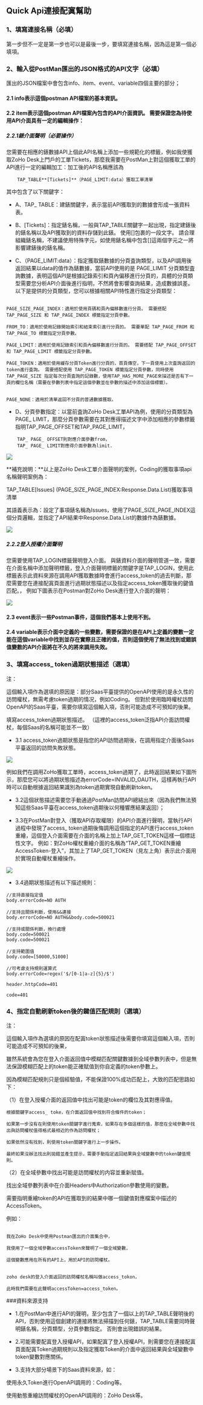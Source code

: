 ## **Quick Api連接配寘幫助**


### 1、填寫連接名稱（必填）


第一步但不一定是第一步也可以是最後一步，要填寫連接名稱，因為這是第一個必填項。


### 2、輸入從PostMan匯出的JSON格式的API文字（必填）

匯出的JSON檔案中會包含info、item、event、variable四個主要的部分；

#### 2.1 info表示這個postman API檔案的基本資訊。


#### 2.2 item表示這個postman API檔案內包含的API介面資訊。 需要保證您為待使用API介面具有一定的編輯操作：


##### 2.2.1錶介面聲明（必要操作）


您需要在相應的錶數據API上個此API名稱上添加一些規範化的標籤，例如我使獲取ZoHo Desk上門戶的工單Tickets，那麼我需要在PostMan上對這個獲取工單的API進行一定的編輯加工：加工後的API名稱應該為

```
    TAP_TABLE**[Tickets]**（PAGE_LIMIT:data）獲取工單清單
```

其中包含了以下關鍵字：

- A、TAP_ TABLE：建錶關鍵字，表示當前API獲取到的數據會形成一張資料表。


- B、[Tickets]：指定錶名稱，一般與TAP_TABLE關鍵字一起出現，指定建錶後的錶名稱以及API獲取到的資料存儲到此錶。 使用[]包裹的一段文字。 請合理組織錶名稱，不建議使用特殊字元，如使用錶名稱中包含[]這兩個字元之一將影響建錶後的錶名稱。


- C、（PAGE_LIMIT:data）：指定獲取錶數據的分頁査詢類型，以及API調用後返回結果以data的值作為錶數據，當前API使用的是 PAGE_LIMIT 分頁類型査詢數據，表明這個API是根據記錄索引和頁內偏移進行分頁的，具體的分頁類型需要您分析API介面後進行指明，不然將會影響查詢結果，造成數據誤差。 以下是提供的分頁類型，您可以根據相關API特性進行指定分頁類型：


```

PAGE_SIZE_PAGE_INDEX：適用於使用頁碼和頁內偏移數進行分頁。 需要搭配 TAP_PAGE_SIZE 和 TAP_PAGE_INDEX 標籤指定分頁參數。

FROM_TO：適用於使用記錄開始索引和結束索引進行分頁的。 需要單配 TAP_PAGE_FROM 和 TAP_PAGE_TO 標籤指定分頁參數。

PAGE_LIMIT：適用於使用記錄索引和頁內偏移數進行分頁的。 需要搭配 TAP_PAGE_OFFSET 和 TAP_PAGE_LIMIT 標籤指定分頁參數。

PAGE_TOKEN：適用於使用緩存分頁Token進行分頁的，首頁傳空，下一頁使用上次査詢返回的token進行査詢。 需要搭配使用 TAP_PAGE_TOKEN 標籤指定分頁參數，同時使用 TAP_PAGE_SIZE 指定每次分頁査詢的記錄數，使用TAP_HAS_MORE_PAGE來描述是否有下一頁的欄位名稱（需要在參數列表中指定這個參數並在參數的描述中添加這個標籤）。


PAGE_NONE：適用於清單返回不分頁的普通數據獲取。

```


- D、分頁參數指定：以當前査詢ZoHo Desk工單API為例，使用的分頁類型為PAGE_ LIMIT，那麼分頁參數需要在其對應得描述文字中添加相應的參數標籤指明TAP_PAGE_OFFSET和TAP_PAGE_LIMIT，
```  
    TAP_ PAGE_ OFFSET則對應介面參數from，
    TAP_ PAGE_ LIMIT對應得介面參數為limit.
```
![](https://tapdata-bucket-01.oss-cn-beijing.aliyuncs.com/quickAPI/doc/TAP_TABLE.PNG)

**補充說明：**以上是ZoHo Desk工單介面聲明的案例，Coding的獲取事項api名稱聲明案例為：


TAP_TABLE[Issues] (PAGE_SIZE_PAGE_INDEX:Response.Data.List)獲取事項清單


其語義表示為：設定了事項錶名稱為Issues，使用了PAGE_SIZE_PAGE_INDEX這個分頁邏輯，並指定了API結果中Response.Data.List的數據作為錶數據。

![](https://tapdata-bucket-01.oss-cn-beijing.aliyuncs.com/quickAPI/doc/TAP_TABLE-2.PNG)

##### 2.2.2登入授權介面聲明


您需要使用TAP_LOGIN標籤聲明登入介面。 與錶資料介面的聲明管道一致，需要在介面名稱中添加聲明標籤，登入介面聲明標籤的關鍵字是TAP_LOGIN，使用此標籤表示此資料來源在調用API獲取數據時會進行access_token的過去判斷，那麼需要您在連接配寘頁面進行過期狀態描述以及指定access_token獲取後的鍵值匹配。， 例如下圖表示在Postman對ZoHo Desk進行登入介面的聲明：

![](https://tapdata-bucket-01.oss-cn-beijing.aliyuncs.com/quickAPI/doc/TAP_LOGIN.PNG)

#### 2.3 event表示一些Postman事件，這個我們基本上使用不到。


#### 2.4 variable表示介面中定義的一些變數，需要保證的是在API上定義的變數一定能在這個variable中找到並存在實際且正確的值，否則這個使用了無法找到或錯誤值變數的API介面將在不久的將來調用失敗。


### 3、填寫access_ token過期狀態描述（選填）


注：

這個輸入項作為選填的原因是：部分Saas平臺提供的OpenAPI使用的是永久性的訪問權杖，無需考慮token過期的情况，例如Coding。 但對於使用臨時權杖訪問OpenAPI的Saas平臺，需要你填寫這個輸入項，否則可能造成不可預知的後果。

填寫access_token過期狀態描述。 （這裡的access_token泛指API介面訪問權杖，每個Saas的名稱可能並不一致）


- 3.1 access_token過期狀態是指您的API訪問過期後，在調用指定介面後Saas平臺返回的訪問失敗狀態。

![](https://tapdata-bucket-01.oss-cn-beijing.aliyuncs.com/quickAPI/doc/TAP_TABLE-ZoHo.PNG)

例如我們在調用ZoHo獲取工單時，access_token過期了，此時返回結果如下圖所示，那麼您可以將過期狀態描述為errorCode=INVALID_OAUTH，這樣再執行API時可以自動根據返回結果識別為token過期實現自動刷新token。


- 3.2這個狀態描述需要您手動通過PostMan訪問API總結出來（因為我們無法預知這些Saas平臺在access_token過期後以何種響應結果返回）；


- 3.3在PostMan對登入（獲取API存取權限）的API介面進行聲明，當執行API過程中發現了access_ token過期後悔調用這個指定的API進行access_token重繪，這個登入介面需要在介面的名稱上加上TAP_GET_TOKEN這樣一個標誌性文字。 例如：對ZoHo權杖重繪介面的名稱為“TAP_GET_TOKEN重繪AccessToken-登入”，其加上了TAP_GET_TOKEN（見左上角）表示此介面用於實現自動權杖重繪操作。

![](https://tapdata-bucket-01.oss-cn-beijing.aliyuncs.com/quickAPI/doc/TAP_LOGIN-ZoHo.PNG)

- 3.4過期狀態描述有以下描述規則：

```properties
//支持直接指定值
body.errorCode=NO AUTH

//支持且關係判斷，使用&&連接
body.errorCode=NO AUTH&&body.code=500021

//支持或關係判斷，換行處理
body.code=500021
body.code=500021

//支持範圍值
body.code=[50000,51000]

//可考慮支持規則運算式
body.errorCode=regex('$/[0-1|a-z]{5}/$')

header.httpCode=401

code=401
```

### 4、指定自動刷新token後的鍵值匹配規則（選填）


注：


這個輸入項作為選填的原因在配寘token狀態描述後需要你填寫這個輸入項，否則可能造成不可預知的後果，


雖然系統會為您在登入介面返回值中模糊匹配關鍵數據到全域參數列表中，但是無法保證模糊匹配上的token能正確賦值到你自定義的token參數上。


因為模糊匹配規則只是個經驗值，不能保證100%成功匹配上，大致的匹配思路如下：


（1）在登入授權介面的返回值中找出可能是token的欄位及其對應得值。


```
根據關鍵字access_ toke，在介面返回值中找到符合條件的token；

如果第一步沒有在則使用token關鍵字進行蒐索，如果存在多個這樣的值，那麼在全域參數中找出與訪問權杖值得格式最相近的作為訪問權杖；

如果依然沒有找到，則使用token關鍵字進行上一步操作。

最終如果沒辦法找出則拋錯並產生提示，需要手動指定返回結果與全域變數中的token鍵值規則。

```

（2）在全域參數中找出可能是訪問權杖的内容並重新賦值。

找出全域參數列表中在介面Headers中Authorization參數使用的變數。



需要指明重繪token的API在獲取到的結果中哪一個鍵值對應檔案中描述的AccessToken。


例如：

```

我在ZoHo Desk中使用Postman匯出的介面集合中，

我使用了一個全域參數accessToken來聲明了一個全域變數，

這個變數應用在所有的API上，用於API的訪問權杖。


zoho desk的登入介面返回的訪問權杖名稱叫做access_tokon，

此時我們需要在此聲明accessToken=access_token。

```


###資料來源支持


- 1.在PostMan中進行API的聲明，至少包含了一個以上的TAP_TABLE聲明後的API，否則使用這個創建的連接將無法掃描到任何錶，TAP_TABLE需要同時聲明錶名稱，分頁類型，分頁參數指定。 否則會出現錯誤的結果。


- 2.可能需要配寘登入授權API，如果配寘了登入授權API，則需要您在連接配寘頁面配寘Token過期規則以及指定獲取Token的介面中返回結果與全域變數中token變數對應關係。


- 3.支持大部分場景下的Saas資料來源，如：


使用永久Token進行OpenAPI調用的：Coding等。


使用動態重繪訪問權杖的OpenAPI調用的：ZoHo Desk等。 